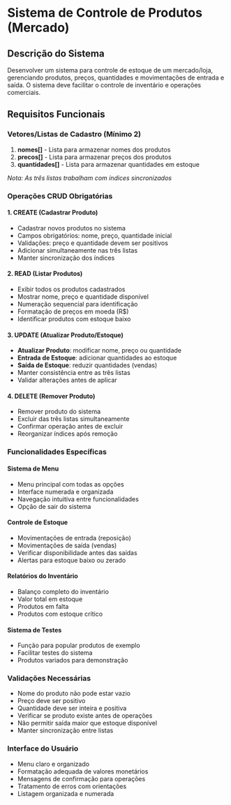 # Sistema de Controle de Produtos (Mercado)

## Descrição do Sistema
Desenvolver um sistema para controle de estoque de um mercado/loja, gerenciando produtos, preços, quantidades e movimentações de entrada e saída. O sistema deve facilitar o controle de inventário e operações comerciais.

## Requisitos Funcionais

### Vetores/Listas de Cadastro (Mínimo 2)
1. **nomes[]** - Lista para armazenar nomes dos produtos
2. **precos[]** - Lista para armazenar preços dos produtos
3. **quantidades[]** - Lista para armazenar quantidades em estoque

*Nota: As três listas trabalham com índices sincronizados*

### Operações CRUD Obrigatórias

#### 1. CREATE (Cadastrar Produto)
- Cadastrar novos produtos no sistema
- Campos obrigatórios: nome, preço, quantidade inicial
- Validações: preço e quantidade devem ser positivos
- Adicionar simultaneamente nas três listas
- Manter sincronização dos índices

#### 2. READ (Listar Produtos)
- Exibir todos os produtos cadastrados
- Mostrar nome, preço e quantidade disponível
- Numeração sequencial para identificação
- Formatação de preços em moeda (R$)
- Identificar produtos com estoque baixo

#### 3. UPDATE (Atualizar Produto/Estoque)
- **Atualizar Produto**: modificar nome, preço ou quantidade
- **Entrada de Estoque**: adicionar quantidades ao estoque
- **Saída de Estoque**: reduzir quantidades (vendas)
- Manter consistência entre as três listas
- Validar alterações antes de aplicar

#### 4. DELETE (Remover Produto)
- Remover produto do sistema
- Excluir das três listas simultaneamente
- Confirmar operação antes de excluir
- Reorganizar índices após remoção

### Funcionalidades Específicas

#### Sistema de Menu
- Menu principal com todas as opções
- Interface numerada e organizada
- Navegação intuitiva entre funcionalidades
- Opção de sair do sistema

#### Controle de Estoque
- Movimentações de entrada (reposição)
- Movimentações de saída (vendas)
- Verificar disponibilidade antes das saídas
- Alertas para estoque baixo ou zerado

#### Relatórios do Inventário
- Balanço completo do inventário
- Valor total em estoque
- Produtos em falta
- Produtos com estoque crítico

#### Sistema de Testes
- Função para popular produtos de exemplo
- Facilitar testes do sistema
- Produtos variados para demonstração

### Validações Necessárias
- Nome do produto não pode estar vazio
- Preço deve ser positivo
- Quantidade deve ser inteira e positiva
- Verificar se produto existe antes de operações
- Não permitir saída maior que estoque disponível
- Manter sincronização entre listas

### Interface do Usuário
- Menu claro e organizado
- Formatação adequada de valores monetários
- Mensagens de confirmação para operações
- Tratamento de erros com orientações
- Listagem organizada e numerada

